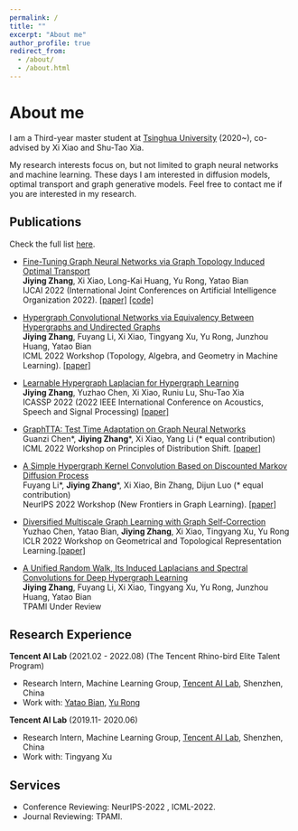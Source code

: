```yaml
---
permalink: /
title: ""
excerpt: "About me"
author_profile: true
redirect_from: 
  - /about/
  - /about.html
---
```


About me
======
I am a Third-year master student at [Tsinghua University](https://www.tsinghua.edu.cn/en/) (2020~), co-advised by Xi Xiao and Shu-Tao Xia. 
<!---Prior to that, received my bachelor's degree from South China University of Technology in 2020. ---> 
My research interests focus on, but not limited to graph neural networks and machine learning. These days I am interested in diffusion models, optimal transport and graph generative models. 
Feel free to contact me if you are interested in my research.

<!---I was extremely fortunate to have many wonderful mentors in my graduate years. I had a wonderful research internship with [Yatao Bian](https://yataobian.com/) in [Tencent AI Lab](https://ai.tencent.com/ailab/en/index).--->

Publications
------

Check the full list [here](https://scholar.google.com/citations?user=j90eZ0MAAAAJ&hl).

- [Fine-Tuning Graph Neural Networks via Graph Topology Induced Optimal Transport](https://www.ijcai.org/proceedings/2022/518)  <br>
**Jiying Zhang**, Xi Xiao, Long-Kai Huang, Yu Rong, Yatao Bian <br>
    IJCAI 2022 (International Joint Conferences on Artificial Intelligence Organization 2022).
<a href="https://arxiv.org/pdf/2203.10453.pdf">[paper]</a>  <a href="https://github.com/youjibiying/gtot-tuning">[code]</a>

- [Hypergraph Convolutional Networks via Equivalency Between Hypergraphs and Undirected Graphs](https://arxiv.org/abs/2203.16939) <br>
 **Jiying Zhang**, Fuyang Li, Xi Xiao, Tingyang Xu, Yu Rong, Junzhou Huang, Yatao Bian <br>
ICML 2022 Workshop (Topology, Algebra, and Geometry in Machine Learning). <a href="https://arxiv.org/pdf/2203.16939.pdf">[paper]</a> 

- [Learnable Hypergraph Laplacian for Hypergraph Learning](https://ieeexplore.ieee.org/abstract/document/9747687/) <br>
 **Jiying Zhang**, Yuzhao Chen, Xi Xiao, Runiu Lu, Shu-Tao Xia <br>
ICASSP 2022 (2022 IEEE International Conference on Acoustics, Speech and Signal Processing) <a href="https://arxiv.org/pdf/2106.06666.pdf">[paper]</a>

- [GraphTTA: Test Time Adaptation on Graph Neural Networks](https://arxiv.org/abs/2208.09126) <br>
 Guanzi Chen\*, **Jiying Zhang**\*, Xi Xiao, Yang Li (\* equal contribution) <br>
ICML 2022 Workshop on Principles of Distribution Shift. <a href="https://arxiv.org/pdf/2208.09126.pdf">[paper]</a> 

- [A Simple Hypergraph Kernel Convolution Based on Discounted Markov Diffusion Process](https://arxiv.org/abs/2210.16884) <br>
 Fuyang Li\*, **Jiying Zhang**\*, Xi Xiao, Bin Zhang, Dijun Luo (\* equal contribution) <br>
 NeurIPS 2022 Workshop (New Frontiers in Graph Learning). <a href="https://arxiv.org/pdf/2210.16884.pdf">[paper]</a>

- [Diversified Multiscale Graph Learning with Graph Self-Correction](https://openreview.net/forum?id=S5IEoV-JTg9) <br>
 Yuzhao Chen, Yatao Bian, **Jiying Zhang**, Xi Xiao, Tingyang Xu, Yu Rong <br>
 ICLR 2022 Workshop on Geometrical and Topological Representation Learning.<a href="https://arxiv.org/pdf/2103.09754.pdf">[paper]</a>

- [A Unified Random Walk, Its Induced  Laplacians and  Spectral Convolutions for Deep Hypergraph Learning](http://youjibiying.github.io/files/TPAMI-Under_review_A_Unified_Random_Walk.pdf) <br>
 **Jiying Zhang**, Fuyang Li, Xi Xiao, Tingyang Xu, Yu Rong, Junzhou Huang, Yatao Bian <br>
TPAMI Under Review


 
Research Experience
------

**Tencent AI Lab** (2021.02 - 2022.08) (The Tencent Rhino-bird Elite Talent Program)

- Research Intern, Machine Learning Group, <a href="https://ai.tencent.com/ailab/en/index">Tencent AI Lab</a>, Shenzhen, China
- Work with: [Yatao Bian](https://yataobian.com/), [Yu Rong](https://www.aminer.cn/profile/yu-rong/5458fe38dabfaeb0fe2b0f81) 

**Tencent AI Lab** (2019.11- 2020.06)

- Research Intern, Machine Learning Group, <a href="https://ai.tencent.com/ailab/en/index">Tencent AI Lab</a>, Shenzhen, China
- Work with: Tingyang Xu

Services
------

- Conference Reviewing:  NeurIPS-2022 , ICML-2022.
- Journal Reviewing: TPAMI.
